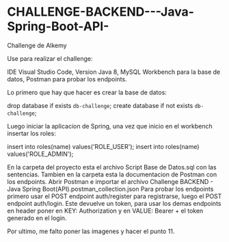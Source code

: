 # CHALLENGE-BACKEND---Java-Spring-Boot-API-
Challenge de Alkemy

Use para realizar el challenge:
  
  IDE Visual Studio Code,
  Version Java 8,
  MySQL Workbench para la base de datos,
  Postman para probar los endpoints.

Lo primero que hay que hacer es crear la base de datos:

  drop database if exists `db-challenge`;
  create database if not exists `db-challenge`;

Luego iniciar la aplicacion de Spring, una vez que inicio en el workbench insertar los roles:

  insert into roles(name) values('ROLE_USER');
  insert into roles(name) values('ROLE_ADMIN');

En la carpeta del proyecto esta el archivo Script Base de Datos.sql con las sentencias.
Tambien en la carpeta esta la documentacion de Postman con los endpoints.
Abrir Postman e importar el archivo Challenge BACKEND - Java Spring Boot(API).postman_collection.json
Para probar los endpoints primero usar el POST endpoint auth/register para registrarse, luego el POST endpoint auth/login.
Este devuelve un token, para usar los demas endpoints en header poner en KEY: Authorization y en VALUE: Bearer + el token generado en el login.

Por ultimo, me falto poner las imagenes y hacer el punto 11.
